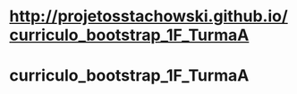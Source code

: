 # http://projetosstachowski.github.io/curriculo_bootstrap_1F_TurmaA
# curriculo_bootstrap_1F_TurmaA
